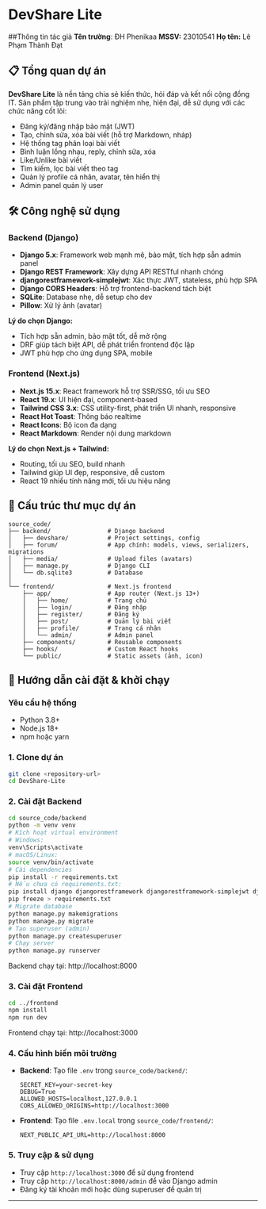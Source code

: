 # DevShare Lite

##Thông tin tác giả
**Tên trường**: ĐH Phenikaa
**MSSV:** 23010541
**Họ tên:** Lê Phạm Thành Đạt

## 📋 Tổng quan dự án

**DevShare Lite** là nền tảng chia sẻ kiến thức, hỏi đáp và kết nối cộng đồng IT. Sản phẩm tập trung vào trải nghiệm nhẹ, hiện đại, dễ sử dụng với các chức năng cốt lõi:
- Đăng ký/đăng nhập bảo mật (JWT)
- Tạo, chỉnh sửa, xóa bài viết (hỗ trợ Markdown, nháp)
- Hệ thống tag phân loại bài viết
- Bình luận lồng nhau, reply, chỉnh sửa, xóa
- Like/Unlike bài viết
- Tìm kiếm, lọc bài viết theo tag
- Quản lý profile cá nhân, avatar, tên hiển thị
- Admin panel quản lý user

## 🛠️ Công nghệ sử dụng

### Backend (Django)
- **Django 5.x**: Framework web mạnh mẽ, bảo mật, tích hợp sẵn admin panel
- **Django REST Framework**: Xây dựng API RESTful nhanh chóng
- **djangorestframework-simplejwt**: Xác thực JWT, stateless, phù hợp SPA
- **Django CORS Headers**: Hỗ trợ frontend-backend tách biệt
- **SQLite**: Database nhẹ, dễ setup cho dev
- **Pillow**: Xử lý ảnh (avatar)

**Lý do chọn Django:**
- Tích hợp sẵn admin, bảo mật tốt, dễ mở rộng
- DRF giúp tách biệt API, dễ phát triển frontend độc lập
- JWT phù hợp cho ứng dụng SPA, mobile

### Frontend (Next.js)
- **Next.js 15.x**: React framework hỗ trợ SSR/SSG, tối ưu SEO
- **React 19.x**: UI hiện đại, component-based
- **Tailwind CSS 3.x**: CSS utility-first, phát triển UI nhanh, responsive
- **React Hot Toast**: Thông báo realtime
- **React Icons**: Bộ icon đa dạng
- **React Markdown**: Render nội dung markdown

**Lý do chọn Next.js + Tailwind:**
- Routing, tối ưu SEO, build nhanh
- Tailwind giúp UI đẹp, responsive, dễ custom
- React 19 nhiều tính năng mới, tối ưu hiệu năng

## 📁 Cấu trúc thư mục dự án

```
source_code/
├── backend/                # Django backend
│   ├── devshare/           # Project settings, config
│   ├── forum/              # App chính: models, views, serializers, migrations
│   ├── media/              # Upload files (avatars)
│   ├── manage.py           # Django CLI
│   └── db.sqlite3          # Database
│
└── frontend/               # Next.js frontend
    ├── app/                # App router (Next.js 13+)
    │   ├── home/           # Trang chủ
    │   ├── login/          # Đăng nhập
    │   ├── register/       # Đăng ký
    │   ├── post/           # Quản lý bài viết
    │   ├── profile/        # Trang cá nhân
    │   └── admin/          # Admin panel
    ├── components/         # Reusable components
    ├── hooks/              # Custom React hooks
    └── public/             # Static assets (ảnh, icon)
```

## 🚀 Hướng dẫn cài đặt & khởi chạy

### Yêu cầu hệ thống
- Python 3.8+
- Node.js 18+
- npm hoặc yarn

### 1. Clone dự án
```bash
git clone <repository-url>
cd DevShare-Lite
```

### 2. Cài đặt Backend
```bash
cd source_code/backend
python -m venv venv
# Kích hoạt virtual environment
# Windows:
venv\Scripts\activate
# macOS/Linux:
source venv/bin/activate
# Cài dependencies
pip install -r requirements.txt
# Nếu chưa có requirements.txt:
pip install django djangorestframework djangorestframework-simplejwt django-cors-headers Pillow
pip freeze > requirements.txt
# Migrate database
python manage.py makemigrations
python manage.py migrate
# Tạo superuser (admin)
python manage.py createsuperuser
# Chạy server
python manage.py runserver
```
Backend chạy tại: http://localhost:8000

### 3. Cài đặt Frontend
```bash
cd ../frontend
npm install
npm run dev
```
Frontend chạy tại: http://localhost:3000

### 4. Cấu hình biến môi trường
- **Backend**: Tạo file `.env` trong `source_code/backend/`:
  ```env
  SECRET_KEY=your-secret-key
  DEBUG=True
  ALLOWED_HOSTS=localhost,127.0.0.1
  CORS_ALLOWED_ORIGINS=http://localhost:3000
  ```
- **Frontend**: Tạo file `.env.local` trong `source_code/frontend/`:
  ```env
  NEXT_PUBLIC_API_URL=http://localhost:8000
  ```

### 5. Truy cập & sử dụng
- Truy cập `http://localhost:3000` để sử dụng frontend
- Truy cập `http://localhost:8000/admin` để vào Django admin
- Đăng ký tài khoản mới hoặc dùng superuser để quản trị

---
